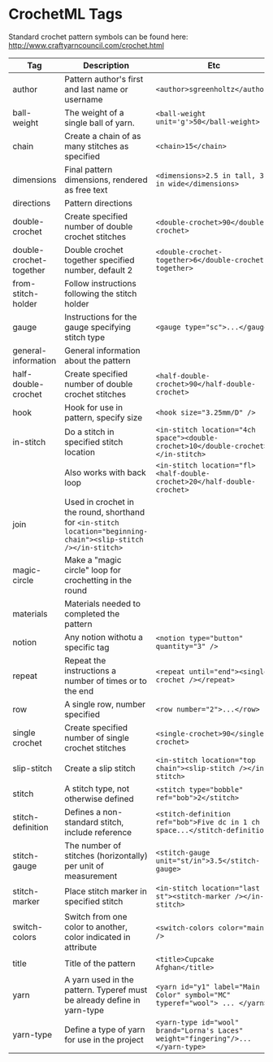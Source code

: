 # CrochetML Tags

Standard crochet pattern symbols can be found here: http://www.craftyarncouncil.com/crochet.html

| Tag | Description | Etc |
| --- | ----------- | --- |
| author | Pattern author's first and last name or username | `<author>sgreenholtz</author>` |
| ball-weight | The weight of a single ball of yarn. | `<ball-weight unit='g'>50</ball-weight>` |
| chain | Create a chain of as many stitches as specified | `<chain>15</chain>` |
| dimensions | Final pattern dimensions, rendered as free text | `<dimensions>2.5 in tall, 3.5 in wide</dimensions>` |
| directions | Pattern directions | |
| double-crochet | Create specified number of double crochet stitches | `<double-crochet>90</double-crochet>` |
| double-crochet-together | Double crochet together specified number, default 2 | `<double-crochet-together>6</double-crochet-together>` |
| from-stitch-holder | Follow instructions following the stitch holder | |
| gauge | Instructions for the gauge specifying stitch type | `<gauge type="sc">...</gauge>` |
| general-information | General information about the pattern |
| half-double-crochet | Create specified number of double crochet stitches | `<half-double-crochet>90</half-double-crochet>` |
| hook | Hook for use in pattern, specify size | `<hook size="3.25mm/D" />` |
| in-stitch | Do a stitch in specified stitch location | `<in-stitch location="4ch space"><double-crochet>10</double-crochet></in-stitch>` |
| | Also works with back loop | `<in-stitch location="fl><half-double-crochet>20</half-double-crochet>` |
| join | Used in crochet in the round, shorthand for `<in-stitch location="beginning-chain"><slip-stitch /></in-stitch>` | |
| magic-circle | Make a "magic circle" loop for crochetting in the round | |
| materials | Materials needed to completed the pattern | |
| notion | Any notion withotu a specific tag | `<notion type="button" quantity="3" />` |
| repeat | Repeat the instructions a number of times or to the end | `<repeat until="end"><single-crochet /></repeat>` |
| row | A single row, number specified | `<row number="2">...</row>` |
| single crochet | Create specified number of single crochet stitches | `<single-crochet>90</single-crochet>` |
| slip-stitch | Create a slip stitch | `<in-stitch location="top chain"><slip-stitch /></in-stitch>`|
| stitch | A stitch type, not otherwise defined | `<stitch type="bobble" ref="bob">2</stitch>` |
| stitch-definition | Defines a non-standard stitch, include reference |  `<stitch-definition ref="bob">Five dc in 1 ch space...</stitch-definition>` |
| stitch-gauge | The number of stitches (horizontally) per unit of measurement | `<stitch-gauge unit="st/in">3.5</stitch-gauge>` |
| stitch-marker | Place stitch marker in specified stitch |  `<in-stitch location="last st"><stitch-marker /></in-stitch>` |
| switch-colors | Switch from one color to another, color indicated in attribute | `<switch-colors color="main" />` |
| title | Title of the pattern | `<title>Cupcake Afghan</title>` |
| yarn | A yarn used in the pattern. Typeref must be already define in yarn-type | `<yarn id="y1" label="Main Color" symbol="MC" typeref="wool"> ... </yarn>` |
| yarn-type | Define a type of yarn for use in the project | `<yarn-type id="wool" brand="Lorna's Laces" weight="fingering"/>...</yarn-type>` |
